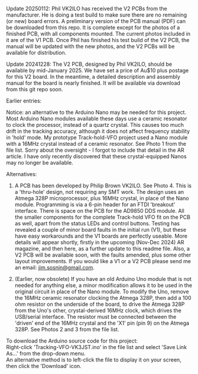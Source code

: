 Update 20250112: Phil VK2ILO has received the V2 PCBs from the manufacturer. He is doing a test build to make sure there are no remaining (or new) board errors.  A preliminary version of the PCB manual (PDF) can be downloaded from this repo. It is complete except for the photos of a finished PCB, with all components mounted.  The current photos included in it are of the V1 PCB.  Once Phil has finished his test build of the V2 PCB, the manual will be updated with the new photos, and the V2 PCBs will be available for distribution.

Update 20241228: The V2 PCB, designed by Phil VK2ILO, should be available by mid-January 2025.
We have set a price of Au$10 plus postage for this V2 board.  In the meantime, a detailed description and assembly manual
for the board is nearly finished. It will be available via download from this git repo soon.

Earlier entries:

Notice: an alternative to the Arduino Nano may be needed for this project.
Most Arduino Nano modules available these days use a ceramic resonator to clock the processor, instead of a quartz crystal.
This causes too much drift in the tracking accuracy, although it does not affect frequency stability in 'hold' mode.
My prototype Track-hold-VFO project used a Nano module with a 16MHz crystal instead of a ceramic resonator.
See Photo 1 from the file list. Sorry about the oversight - I forgot to include that detail in the AR article.
I have only recently discovered that these crystal-equipped Nanos may no longer be available.

Alternatives:

1. A PCB has been developed by Philip Brown VK2ILO. See Photo 4. This is a 'thru-hole' design, not requiring any SMT work.
The design uses an Atmega 328P microprocessor, plus 16MHz crystal, in place of the Nano module. Programming is via a 6-pin
header for an FTDI 'breakout' interface. There is space on the PCB for the AD9850 DDS module. All the smaller components
for the complete Track-hold VFO fit on the PCB as well, apart from the status LEDs and control buttons. Testing has
revealed a couple of minor board faults in the initial run (V1), but these have easy workarounds and the V1 boards are
perfectly useable. More details will appear shortly, firstly in the upcoming (Nov-Dec 2024) AR magazine, and then
here, as a further update to this readme file. Also, a V2 PCB will be available soon, with the faults amended, plus some
other layout improvements. If you would like a V1 or a V2 PCB please send me an email: jim.sosnin@gmail.com.

2. (Earlier, now obsolete)
If you have an old Arduino Uno module that is not needed for anything else, a minor modification allows it to be used
in the original circuit in place of the Nano module. To modify the Uno, remove the 16MHz ceramic resonator clocking the
Atmega 328P, then add a 100 ohm resistor on the underside of the board, to drive the Atmega 328P from the Uno's other,
crystal-derived 16MHz clock, which drives the USB/serial interface. The resistor must be connected between the 'driven' end
of the 16MHz crystal and the 'X1' pin (pin 9) on the Atmega 328P. See Photos 2 and 3 from the file list.

To download the Arduino source code for this project:  
Right-click 'Tracking-VFO-VK3JST.ino' in the file list and select 'Save Link As...' from the drop-down menu.  
An alternative method is to left-click the file to display it on your screen, then click the 'Download' icon.
